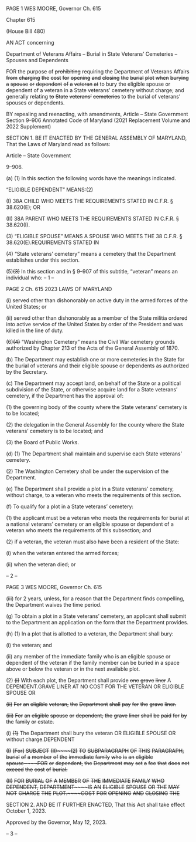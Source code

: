 PAGE 1
WES MOORE, Governor Ch. 615

Chapter 615

(House Bill 480)

AN ACT concerning

Department of Veterans Affairs – Burial in State Veterans’ Cemeteries – Spouses
and Dependents

FOR the purpose of ~~prohibiting~~ requiring the Department of Veterans Affairs ~~from~~
~~charging~~ ~~the~~ ~~cost~~ ~~for~~ ~~opening~~ ~~and~~ ~~closing~~ ~~the~~ ~~burial~~ ~~plot~~ ~~when~~ ~~burying~~ ~~a~~ ~~spouse~~ ~~or~~
~~dependent~~ ~~of~~ ~~a~~ ~~veteran~~ ~~at~~ to bury the eligible spouse or dependent of a veteran in a
State veterans’ cemetery without charge; and generally relating ~~to~~ ~~State~~ ~~veterans’~~
~~cemeteries~~ to the burial of veterans’ spouses or dependents.

BY repealing and reenacting, with amendments,
Article – State Government
Section 9–906
Annotated Code of Maryland
(2021 Replacement Volume and 2022 Supplement)

SECTION 1. BE IT ENACTED BY THE GENERAL ASSEMBLY OF MARYLAND,
That the Laws of Maryland read as follows:

Article – State Government

9–906.

(a) (1) In this section the following words have the meanings indicated.

“ELIGIBLE DEPENDENT” MEANS:(2)

(I) 38A CHILD WHO MEETS THE REQUIREMENTS STATED IN
C.F.R. § 38.620(E); OR

(II) 38A PARENT WHO MEETS THE REQUIREMENTS STATED IN
C.F.R. § 38.620(I).

(3) “ELIGIBLE SPOUSE” MEANS A SPOUSE WHO MEETS THE
38 C.F.R. § 38.620(E).REQUIREMENTS STATED IN

(4) “State veterans’ cemetery” means a cemetery that the Department
establishes under this section.

(5)~~(3)~~ In this section and in § 9–907 of this subtitle, “veteran” means
an individual who:
– 1 –

PAGE 2
Ch. 615 2023 LAWS OF MARYLAND

(i) served other than dishonorably on active duty in the armed
forces of the United States; or

(ii) served other than dishonorably as a member of the State militia
ordered into active service of the United States by order of the President and was killed in
the line of duty.

(6)~~(4)~~ “Washington Cemetery” means the Civil War cemetery grounds
authorized by Chapter 213 of the Acts of the General Assembly of 1870.

(b) The Department may establish one or more cemeteries in the State for the
burial of veterans and their eligible spouse or dependents as authorized by the Secretary.

(c) The Department may accept land, on behalf of the State or a political
subdivision of the State, or otherwise acquire land for a State veterans’ cemetery, if the
Department has the approval of:

(1) the governing body of the county where the State veterans’ cemetery is
to be located;

(2) the delegation in the General Assembly for the county where the State
veterans’ cemetery is to be located; and

(3) the Board of Public Works.

(d) (1) The Department shall maintain and supervise each State veterans’
cemetery.

(2) The Washington Cemetery shall be under the supervision of the
Department.

(e) The Department shall provide a plot in a State veterans’ cemetery, without
charge, to a veteran who meets the requirements of this section.

(f) To qualify for a plot in a State veterans’ cemetery:

(1) the applicant must be a veteran who meets the requirements for burial
at a national veterans’ cemetery or an eligible spouse or dependent of a veteran who meets
the requirements of this subsection; and

(2) if a veteran, the veteran must also have been a resident of the State:

(i) when the veteran entered the armed forces;

(ii) when the veteran died; or

– 2 –

PAGE 3
WES MOORE, Governor Ch. 615

(iii) for 2 years, unless, for a reason that the Department finds
compelling, the Department waives the time period.

(g) To obtain a plot in a State veterans’ cemetery, an applicant shall submit to
the Department an application on the form that the Department provides.

(h) (1) In a plot that is allotted to a veteran, the Department shall bury:

(i) the veteran; and

(ii) any member of the immediate family who is an eligible spouse or
dependent of the veteran if the family member can be buried in a space above or below the
veteran or in the next available plot.

(2) ~~(i)~~ With each plot, the Department shall provide ~~one~~ ~~grave~~ ~~liner~~ A
DEPENDENT.GRAVE LINER AT NO COST FOR THE VETERAN OR ELIGIBLE SPOUSE OR

~~(ii)~~ ~~For~~ ~~an~~ ~~eligible~~ ~~veteran,~~ ~~the~~ ~~Department~~ ~~shall~~ ~~pay~~ ~~for~~ ~~the~~ ~~grave~~
~~liner.~~

~~(iii)~~ ~~For~~ ~~an~~ ~~eligible~~ ~~spouse~~ ~~or~~ ~~dependent,~~ ~~the~~ ~~grave~~ ~~liner~~ ~~shall~~ ~~be~~ ~~paid~~
~~for~~ ~~by~~ ~~the~~ ~~family~~ ~~or~~ ~~estate.~~

(i) ~~(1)~~ The Department shall bury the veteran OR ELIGIBLE SPOUSE OR
without charge.DEPENDENT

~~(I)~~ ~~[For]~~ ~~SUBJECT~~ ~~(II)~~~~(2)~~ ~~TO~~ ~~SUBPARAGRAPH~~ ~~OF~~ ~~THIS~~
~~PARAGRAPH,~~ ~~burial~~ ~~of~~ ~~a~~ ~~member~~ ~~of~~ ~~the~~ ~~immediate~~ ~~family~~ ~~who~~ ~~is~~ ~~an~~ ~~eligible~~ ~~spouse~~~~FOR~~
~~or~~ ~~dependent,~~ ~~the~~ ~~Department~~ ~~may~~ ~~set~~ ~~a~~ ~~fee~~ ~~that~~ ~~does~~ ~~not~~ ~~exceed~~ ~~the~~ ~~cost~~ ~~of~~ ~~burial.~~

~~(II)~~ ~~FOR~~ ~~BURIAL~~ ~~OF~~ ~~A~~ ~~MEMBER~~ ~~OF~~ ~~THE~~ ~~IMMEDIATE~~ ~~FAMILY~~ ~~WHO~~
~~DEPENDENT,~~ ~~DEPARTMENT~~~~IS~~ ~~AN~~ ~~ELIGIBLE~~ ~~SPOUSE~~ ~~OR~~ ~~THE~~ ~~MAY~~ ~~NOT~~ ~~CHARGE~~ ~~THE~~
~~PLOT.~~~~COST~~ ~~FOR~~ ~~OPENING~~ ~~AND~~ ~~CLOSING~~ ~~THE~~

SECTION 2. AND BE IT FURTHER ENACTED, That this Act shall take effect
October 1, 2023.

Approved by the Governor, May 12, 2023.

– 3 –